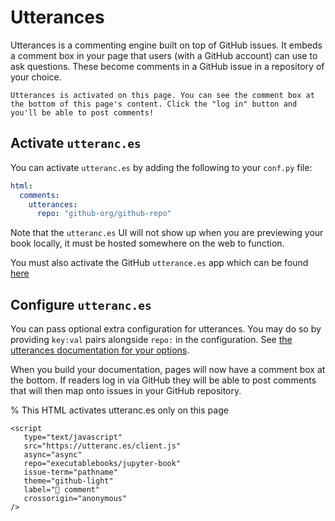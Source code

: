 # Utterances

Utterances is a commenting engine built on top of GitHub issues. It embeds a comment box in your page that users (with a GitHub account) can use to ask questions. These become comments in a GitHub issue in a repository of your choice.

```{note}
Utterances is activated on this page. You can see the comment box at the bottom of this page's content. Click the "log in" button and you'll be able to post comments!
```

## Activate `utteranc.es`

You can activate `utteranc.es` by adding the following to your `conf.py` file:

```yaml
html:
  comments:
    utterances:
      repo: "github-org/github-repo"
```

Note that the `utteranc.es` UI will not show up when you are previewing your book locally, it must be hosted somewhere on the web to function.

You must also activate the GitHub `utterance.es` app which can be found <a href="https://github.com/apps/utterances">here</a>

## Configure `utteranc.es`

You can pass optional extra configuration for utterances. You may do so by providing `key:val` pairs alongside `repo:` in the configuration. See
[the utterances documentation for your options](https://utteranc.es/#configuration).

When you build your documentation, pages will now have a comment box at the bottom. If readers log in via GitHub they will be able to post comments that will then map onto issues in your GitHub repository.

% This HTML activates utteranc.es only on this page
```{raw} html
<script
   type="text/javascript"
   src="https://utteranc.es/client.js"
   async="async"
   repo="executablebooks/jupyter-book"
   issue-term="pathname"
   theme="github-light"
   label="💬 comment"
   crossorigin="anonymous"
/>
```
